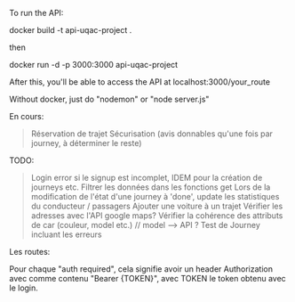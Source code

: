 To run the API:

docker build -t api-uqac-project .

then

docker run -d -p 3000:3000 api-uqac-project

After this, you'll be able to access the API at localhost:3000/your_route


Without docker, just do "nodemon" or "node server.js"


En cours:
> Réservation de trajet
> Sécurisation (avis donnables qu'une fois par journey, à déterminer le reste)

TODO:
> Login error si le signup est incomplet, IDEM pour la création de journeys etc. 
> Filtrer les données dans les fonctions get
> Lors de la modification de l'état d'une journey à 'done', update les statistiques du conducteur / passagers
> Ajouter une voiture à un trajet
> Vérifier les adresses avec l'API google maps?
> Vérifier la cohérence des attributs de car (couleur, model etc.) // model --> API ?
> Test de Journey incluant les erreurs



Les routes:

Pour chaque "auth required", cela signifie avoir un header Authorization avec comme contenu "Bearer {TOKEN}", avec TOKEN le token obtenu avec le login.  